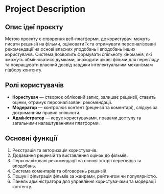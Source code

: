 # Project Description

## Опис ідеї проєкту

Метою проєкту є створення веб-платформи, де користувачі можуть писати рецензії на фільми, оцінювати їх та отримувати персоналізовані рекомендації на основі власних уподобань і вподобань інших користувачів.
Система дозволить формувати спільноту кіноманів, які зможуть обмінюватися думками, знаходити цікаві фільми для перегляду та покращувати власний досвід завдяки інтелектуальним механізмам підбору контенту.

## Ролі користувачів

* **Користувач** — створює обліковий запис, залишає рецензії, ставить оцінки, отримує персоналізовані рекомендації.
* **Модератор** — контролює контент (рецензії та коментарі), слідкує за дотриманням правил спільноти.
* **Адміністратор** — керує користувачами, правами доступу та загальними налаштуваннями платформи.

## Основні функції

1. Реєстрація та авторизація користувачів.
2. Додавання рецензій та виставлення оцінок до фільмів.
3. Персоналізовані рекомендації на основі історії переглядів та вподобань.
4. Система коментарів та обговорень рецензій.
5. Пошук і фільтрація фільмів за жанрами, рейтингом чи популярністю.
6. Панель адміністратора для управління користувачами та модерації контенту.